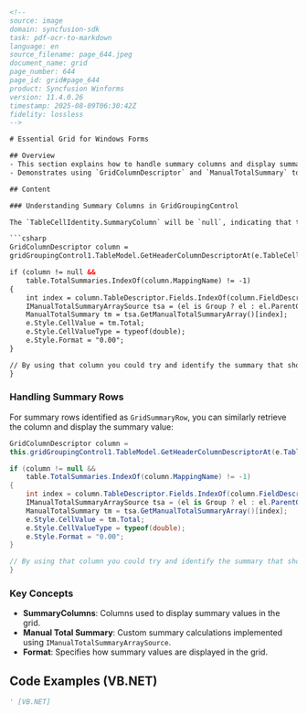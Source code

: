 ```html
<!-- 
source: image
domain: syncfusion-sdk
task: pdf-ocr-to-markdown
language: en
source_filename: page_644.jpeg
document_name: grid
page_number: 644
page_id: grid#page_644
product: Syncfusion Winforms
version: 11.4.0.26
timestamp: 2025-08-09T06:30:42Z
fidelity: lossless
-->

# Essential Grid for Windows Forms

## Overview
- This section explains how to handle summary columns and display summaries in cells for a `GridGroupingControl` in WinForms applications.
- Demonstrates using `GridColumnDescriptor` and `ManualTotalSummary` to manage summary calculations and styling.

## Content

### Understanding Summary Columns in GridGroupingControl

The `TableCellIdentity.SummaryColumn` will be `null`, indicating that the column is not a summary column. You can retrieve the summary column using the following steps:

```csharp
GridColumnDescriptor column = 
gridGroupingControl1.TableModel.GetHeaderColumnDescriptorAt(e.TableCellIdentity.ColIndex);

if (column != null &&
    table.TotalSummaries.IndexOf(column.MappingName) != -1)
{
    int index = column.TableDescriptor.Fields.IndexOf(column.FieldDescriptor);
    IManualTotalSummaryArraySource tsa = (el is Group ? el : el.ParentGroup) as IManualTotalSummaryArraySource;
    ManualTotalSummary tm = tsa.GetManualTotalSummaryArray()[index];
    e.Style.CellValue = tm.Total;
    e.Style.CellValueType = typeof(double);
    e.Style.Format = "0.00";
}

// By using that column you could try and identify the summary that should be displayed in this cell.
}
```

### Handling Summary Rows

For summary rows identified as `GridSummaryRow`, you can similarly retrieve the column and display the summary value:

```csharp
GridColumnDescriptor column = 
this.gridGroupingControl1.TableModel.GetHeaderColumnDescriptorAt(e.TableCellIdentity.ColIndex);

if (column != null &&
    table.TotalSummaries.IndexOf(column.MappingName) != -1)
{
    int index = column.TableDescriptor.Fields.IndexOf(column.FieldDescriptor);
    IManualTotalSummaryArraySource tsa = (el is Group ? el : el.ParentGroup) as IManualTotalSummaryArraySource;
    ManualTotalSummary tm = tsa.GetManualTotalSummaryArray()[index];
    e.Style.CellValue = tm.Total;
    e.Style.CellValueType = typeof(double);
    e.Style.Format = "0.00";
}

// By using that column you could try and identify the summary that should be displayed in this cell.
}
```

### Key Concepts

- **SummaryColumns**: Columns used to display summary values in the grid.
- **Manual Total Summary**: Custom summary calculations implemented using `IManualTotalSummaryArraySource`.
- **Format**: Specifies how summary values are displayed in the grid.

## Code Examples (VB.NET)

```vb
' [VB.NET]
```

<!-- tags: [Essential Grid, GridGroupingControl, SummaryColumn, ManualTotalSummary, WinForms, TableModel, GridColumnDescriptor] keywords: [summary columns, summary values, GridColumnDescriptor, ManualTotalSummary, GridGroupingControl, Windows Forms, format, mappingName, TableCellIdentity] -->
```